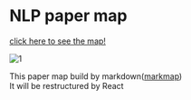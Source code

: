# NLP paper map

[click here to see the map!](https://guileless-pothos-3222c5.netlify.app/)

![1](https://github.com/augustinLib/NLP-Paper-Map/assets/74291999/b8193b8d-68c3-4b10-812b-535e5761527e)

This paper map build by markdown([markmap](https://markmap.js.org/))  
It will be restructured by React